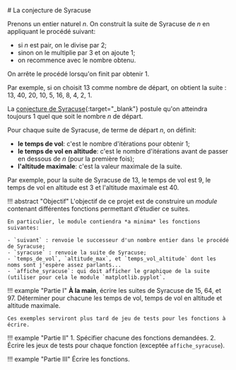 # La conjecture de Syracuse

Prenons un entier naturel $n$. On construit la suite de Syracuse de $n$ en appliquant le procédé suivant:

- si $n$ est pair, on le divise par 2;
- sinon on le multiplie par 3 et on ajoute 1;
- on recommence avec le nombre obtenu.

On arrête le procédé lorsqu'on finit par obtenir 1. 

Par exemple, si on choisit 13 comme nombre de départ, on obtient la suite : 13, 40, 20, 10, 5, 16, 8, 4, 2, 1.

La [conjecture de Syracuse](https://fr.wikipedia.org/wiki/Conjecture_de_Syracuse){:target="_blank"} postule qu'on atteindra toujours 1 quel que soit le nombre $n$ de départ.

Pour chaque suite de Syracuse, de terme de départ $n$, on définit:

- **le temps de vol**: c'est le nombre d'itérations pour obtenir 1;
- **le temps de vol en altitude**: c'est le nombre d'itérations avant de passer en dessous de $n$ (pour la première fois);
- **l'altitude maximale**: c'est la valeur maximale de la suite.

Par exemple, pour la suite de Syracuse de 13, le temps de vol est 9, le temps de vol en altitude est 3 et l'altitude maximale est 40.

!!! abstract "Objectif"
    L'objectif de ce projet est de construire un *module* contenant différentes fonctions permettant d'étudier ce suites.

    En particulier, le module contiendra *a minima* les fonctions suivantes:

    - `suivant` : renvoie le successeur d'un nombre entier dans le procédé de Syracuse;
    - `syracuse` : renvoie la suite de Syracuse;
    - `temps_de_vol`, `altitude_max`, et `temps_vol_altitude` dont les noms sont j'espère assez parlants...
    - `affiche_syracuse`: qui doit afficher le graphique de la suite (utiliser pour cela le module `matplotlib.pyplot`.

!!! example "Partie I"
    **À la main**, écrire les suites de Syracuse de 15, 64, et 97. Déterminer pour chacune les temps de vol, temps de vol en altitude et altitude maximale.

    Ces exemples serviront plus tard de jeu de tests pour les fonctions à écrire.

!!! example "Partie II"
    1. Spécifier chacune des fonctions demandées.
    2. Écrire les jeux de tests pour chaque fonction (exceptée `affiche_syracuse`).

!!! example "Partie III"
    Écrire les fonctions.

    